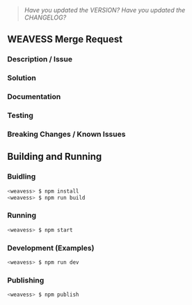 > *Have you updated the VERSION? Have you updated the CHANGELOG?*

## WEAVESS Merge Request

### Description / Issue

### Solution

### Documentation

### Testing

### Breaking Changes / Known Issues


## Building and Running
 
### Buidling
  ```bash
  <weavess> $ npm install
  <weavess> $ npm run build
  ```

### Running
  ```bash
  <weavess> $ npm start
  ```

### Development (Examples)
  ```bash
  <weavess> $ npm run dev
  ```

### Publishing
  ```bash
  <weavess> $ npm publish
  ```

